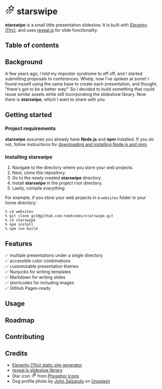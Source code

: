 # <svg xmlns="http://www.w3.org/2000/svg" width="32" height="32" viewBox="0 0 256 256"><path d="M239.37,70.1A13.16,13.16,0,0,0,227.9,61l-37.22-3.15L176.16,24a13.24,13.24,0,0,0-24.31,0L137.33,57.86,100.1,61a13.13,13.13,0,0,0-7.49,23.06l28.16,24-8.43,35.73a13.1,13.1,0,0,0,5,13.58,13.25,13.25,0,0,0,14.63.7l32-19,32,19a13.25,13.25,0,0,0,14.63-.7,13.09,13.09,0,0,0,5-13.58l-8.43-35.73,28.15-24A13.07,13.07,0,0,0,239.37,70.1Zm-43.86,27a13.06,13.06,0,0,0-4.26,13l7.31,31-27.78-16.51a13.24,13.24,0,0,0-13.56,0L129.44,141l7.31-31a13,13,0,0,0-4.25-13L108.24,76.38l32.09-2.72a13.16,13.16,0,0,0,11-7.94L164,36.24l12.64,29.48a13.18,13.18,0,0,0,11,7.94l32.09,2.72ZM85.66,125.66l-56,56a8,8,0,0,1-11.32-11.32l56-56a8,8,0,0,1,11.32,11.32Zm16,56-56,56a8,8,0,0,1-11.32-11.32l56-56a8,8,0,0,1,11.32,11.32Zm72-11.32a8,8,0,0,1,0,11.32l-56,56a8,8,0,0,1-11.32-11.32l56-56A8,8,0,0,1,173.66,170.34Z"></path></svg> starswipe

**starswipe** is a small little presentation slideslow. It is built with [Eleventy (11ty)](https://www.11ty.dev/), and uses [reveal.js](https://revealjs.com/) for slide functionality.

## Table of contents

## Background

A few years ago, I told my imposter syndrome to eff off, and I started submitting proposals to conferences. Whelp, now I've spoken at some! I found myself using the same base to create each presentation, and thought, "there's got to be a better way!" So I decided to build something that could reuse similar assets while still incorporating the slideshow library. Now there is **starswipe**, which I want to share with you.

## Getting started

### Project requirements

**starswipe** assumes you already have **Node.js** and **npm** installed. If you do not, follow instructions for [downloading and installing Node.js and npm](https://docs.npmjs.com/downloading-and-installing-node-js-and-npm).

### Installing starswipe

1. Navigate to the directory where you store your web projects.
1. Next, clone this repository.
1. Go to the newly created **starswipe** directory.
1. Install **starswipe** in the project root directory.
1. Lastly, compile _everything_.

For example, if you store your web projects in a `websites` folder in your home directory:

```
% cd websites
% git clone git@github.com:reedcodes/starswipe.git
% cd starswipe
% npm install
% npm run build
```

## Features

✅ multiple presentations under a single directory  
✅ accessible color combinations  
✅ customizable presentation themes  
✅ Nunjucks for writing templates  
✅ Markdown for writing slides  
✅ shortcodes for including images  
✅ GitHub Pages-ready  

## Usage

## Roadmap

## Contributing

## Credits

- [Eleventy (11ty) static site generator](https://www.11ty.dev/)
- [reveal.js slideslow library](https://revealjs.com/)
- Star icon <svg xmlns="http://www.w3.org/2000/svg" width="16" height="16" viewBox="0 0 256 256"><path d="M239.37,70.1A13.16,13.16,0,0,0,227.9,61l-37.22-3.15L176.16,24a13.24,13.24,0,0,0-24.31,0L137.33,57.86,100.1,61a13.13,13.13,0,0,0-7.49,23.06l28.16,24-8.43,35.73a13.1,13.1,0,0,0,5,13.58,13.25,13.25,0,0,0,14.63.7l32-19,32,19a13.25,13.25,0,0,0,14.63-.7,13.09,13.09,0,0,0,5-13.58l-8.43-35.73,28.15-24A13.07,13.07,0,0,0,239.37,70.1Zm-43.86,27a13.06,13.06,0,0,0-4.26,13l7.31,31-27.78-16.51a13.24,13.24,0,0,0-13.56,0L129.44,141l7.31-31a13,13,0,0,0-4.25-13L108.24,76.38l32.09-2.72a13.16,13.16,0,0,0,11-7.94L164,36.24l12.64,29.48a13.18,13.18,0,0,0,11,7.94l32.09,2.72ZM85.66,125.66l-56,56a8,8,0,0,1-11.32-11.32l56-56a8,8,0,0,1,11.32,11.32Zm16,56-56,56a8,8,0,0,1-11.32-11.32l56-56a8,8,0,0,1,11.32,11.32Zm72-11.32a8,8,0,0,1,0,11.32l-56,56a8,8,0,0,1-11.32-11.32l56-56A8,8,0,0,1,173.66,170.34Z"></path></svg> from [Phosphor Icons](https://phosphoricons.com/)
- Dog profile photo by [John Salzarulo](https://unsplash.com/@johnsalzarulo?utm_source=unsplash&utm_medium=referral&utm_content=creditCopyText) on [Unsplash](https://unsplash.com/photos/b1ABAIbQLOQ?utm_source=unsplash&utm_medium=referral&utm_content=creditCopyText)
